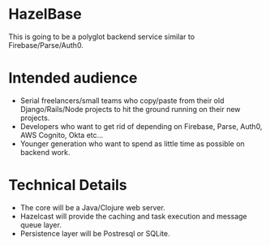 # HazelBase

This is going to be a polyglot backend service similar to Firebase/Parse/Auth0. 

# Intended audience

* Serial freelancers/small teams who copy/paste from their old Django/Rails/Node projects to hit the ground running on their new projects.
* Developers who want to get rid of depending on Firebase, Parse, Auth0, AWS Cognito, Okta etc... 
* Younger generation who want to spend as little time as possible on backend work.

# Technical Details

* The core will be a Java/Clojure web server. 
* Hazelcast will provide the caching and task execution and message queue layer. 
* Persistence layer will be Postresql or SQLite.

